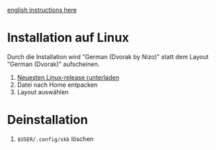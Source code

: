 [english instructions here](README.english.md)

# Installation auf Linux

Durch die Installation wird "German (Dvorak by Nizo)" statt dem Layout "German (Dvorak)" aufscheinen.

1. [Neuesten Linux-release runterladen](https://github.com/theNizo/DvorakByNizo/releases)
2. Datei nach Home entpacken
3. Layout auswählen

# Deinstallation

1. `$USER/.config/xkb` löschen
